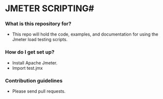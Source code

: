 # JMETER SCRIPTING#


### What is this repository for? ###

* This repo will hold the code, examples, and documentation for using the Jmeter load testing scripts.


### How do I get set up? ###
* Install Apache Jmeter.
* Import test.jmx


### Contribution guidelines ###
* Please send pull requests.

